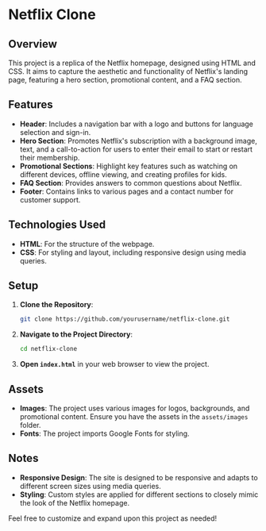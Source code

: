 
# Netflix Clone

## Overview

This project is a replica of the Netflix homepage, designed using HTML and CSS. It aims to capture the aesthetic and functionality of Netflix's landing page, featuring a hero section, promotional content, and a FAQ section.

## Features

- **Header**: Includes a navigation bar with a logo and buttons for language selection and sign-in.
- **Hero Section**: Promotes Netflix's subscription with a background image, text, and a call-to-action for users to enter their email to start or restart their membership.
- **Promotional Sections**: Highlight key features such as watching on different devices, offline viewing, and creating profiles for kids.
- **FAQ Section**: Provides answers to common questions about Netflix.
- **Footer**: Contains links to various pages and a contact number for customer support.

## Technologies Used

- **HTML**: For the structure of the webpage.
- **CSS**: For styling and layout, including responsive design using media queries.

## Setup

1. **Clone the Repository**:
   ```bash
   git clone https://github.com/yourusername/netflix-clone.git
   ```

2. **Navigate to the Project Directory**:
   ```bash
   cd netflix-clone
   ```

3. **Open `index.html`** in your web browser to view the project.

## Assets

- **Images**: The project uses various images for logos, backgrounds, and promotional content. Ensure you have the assets in the `assets/images` folder.
- **Fonts**: The project imports Google Fonts for styling.

## Notes

- **Responsive Design**: The site is designed to be responsive and adapts to different screen sizes using media queries.
- **Styling**: Custom styles are applied for different sections to closely mimic the look of the Netflix homepage.

Feel free to customize and expand upon this project as needed!
